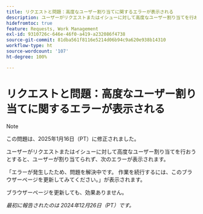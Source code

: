 ```yaml
---
title: リクエストと問題：高度なユーザー割り当てに関するエラーが表示される
description: ユーザーがリクエストまたはイシューに対して高度なユーザー割り当てを行おうとすると、ユーザーが割り当てられず、エラーが表示されます。
hidefromtoc: true
feature: Requests, Work Management
exl-id: 9310726c-646e-46f0-a419-a232086f4738
source-git-commit: 81dba561f8116e5214d06b94c9a620e938b14310
workflow-type: ht
source-wordcount: '107'
ht-degree: 100%

---
```


# リクエストと問題：高度なユーザー割り当てに関するエラーが表示される

>[!NOTE]
>
>この問題は、2025年1月16日（PT）に修正されました。

ユーザーがリクエストまたはイシューに対して高度なユーザー割り当てを行おうとすると、ユーザーが割り当てられず、次のエラーが表示されます。

「エラーが発生したため、問題を解決中です。 作業を続行するには、このブラウザーページを更新してみてください。」が表示されます。

ブラウザーページを更新しても、効果ありません。

_最初に報告されたのは 2024年12月26日（PT）です。_
